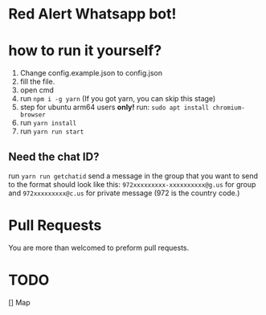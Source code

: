 # Red Alert Whatsapp bot!

# how to run it yourself?
1. Change config.example.json to config.json
2. fill the file.
3. open cmd
4. run `npm i -g yarn` (If you got yarn, you can skip this stage)
5. step for ubuntu arm64 users **only!** run: `sudo apt install chromium-browser`
6. run `yarn install`
7. run `yarn run start`


## Need the chat ID?
run `yarn run getchatid`
send a message in the group that you want to send to
the format should look like this: `972xxxxxxxxx-xxxxxxxxxx@g.us` for group and `972xxxxxxxxx@c.us` for private message (972 is the country code.)
# Pull Requests
You are more than welcomed to preform pull requests.

# TODO
[] Map
